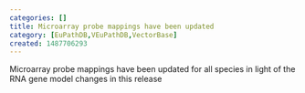 ```yaml
---
categories: []
title: Microarray probe mappings have been updated
category: [EuPathDB,VEuPathDB,VectorBase]
created: 1487706293
---
```

Microarray probe mappings have been updated for all species in light of the RNA gene model changes in this release
